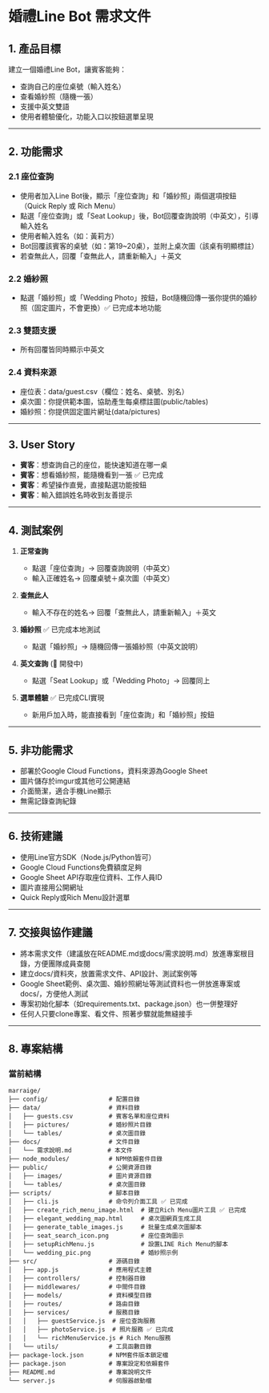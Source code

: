 # 婚禮Line Bot 需求文件

## 1. 產品目標
建立一個婚禮Line Bot，讓賓客能夠：
- 查詢自己的座位桌號（輸入姓名）
- 查看婚紗照（隨機一張）
- 支援中英文雙語
- 使用者體驗優化，功能入口以按鈕選單呈現

---

## 2. 功能需求

### 2.1 座位查詢
- 使用者加入Line Bot後，顯示「座位查詢」和「婚紗照」兩個選項按鈕（Quick Reply 或 Rich Menu）
- 點選「座位查詢」或「Seat Lookup」後，Bot回覆查詢說明（中英文），引導輸入姓名
- 使用者輸入姓名（如：黃莉方）
- Bot回覆該賓客的桌號（如：第19~20桌），並附上桌次圖（該桌有明顯標註）
- 若查無此人，回覆「查無此人，請重新輸入」＋英文

### 2.2 婚紗照
- 點選「婚紗照」或「Wedding Photo」按鈕，Bot隨機回傳一張你提供的婚紗照（固定圖片，不會更換）✅ 已完成本地功能

### 2.3 雙語支援
- 所有回覆皆同時顯示中英文

### 2.4 資料來源
- 座位表：data/guest.csv（欄位：姓名、桌號、別名）
- 桌次圖：你提供範本圖，協助產生每桌標註圖(public/tables)
- 婚紗照：你提供固定圖片網址(data/pictures)

---

## 3. User Story

- **賓客**：想查詢自己的座位，能快速知道在哪一桌
- **賓客**：想看婚紗照，能隨機看到一張 ✅ 已完成
- **賓客**：希望操作直覺，直接點選功能按鈕
- **賓客**：輸入錯誤姓名時收到友善提示

---

## 4. 測試案例

1. **正常查詢**
   - 點選「座位查詢」→ 回覆查詢說明（中英文）
   - 輸入正確姓名→ 回覆桌號＋桌次圖（中英文）

2. **查無此人**
   - 輸入不存在的姓名→ 回覆「查無此人，請重新輸入」＋英文

3. **婚紗照** ✅ 已完成本地測試
   - 點選「婚紗照」→ 隨機回傳一張婚紗照（中英文說明）

4. **英文查詢** (🔄 開發中)
   - 點選「Seat Lookup」或「Wedding Photo」→ 回覆同上

6. **選單體驗** ✅ 已完成CLI實現
   - 新用戶加入時，能直接看到「座位查詢」和「婚紗照」按鈕

---

## 5. 非功能需求

- 部署於Google Cloud Functions，資料來源為Google Sheet
- 圖片儲存於imgur或其他可公開連結
- 介面簡潔，適合手機Line顯示
- 無需記錄查詢紀錄

---

## 6. 技術建議

- 使用Line官方SDK（Node.js/Python皆可）
- Google Cloud Functions免費額度足夠
- Google Sheet API存取座位資料、工作人員ID
- 圖片直接用公開網址
- Quick Reply或Rich Menu設計選單

---

## 7. 交接與協作建議

- 將本需求文件（建議放在README.md或docs/需求說明.md）放進專案根目錄，方便團隊成員查閱
- 建立docs/資料夾，放置需求文件、API設計、測試案例等
- Google Sheet範例、桌次圖、婚紗照網址等測試資料也一併放進專案或docs/，方便他人測試
- 專案初始化腳本（如requirements.txt、package.json）也一併整理好
- 任何人只要clone專案、看文件、照著步驟就能無縫接手 

---

## 8. 專案結構

### 當前結構
```
marraige/
├── config/                 # 配置目錄
├── data/                   # 資料目錄
│   ├── guests.csv          # 賓客名單和座位資料
│   ├── pictures/           # 婚紗照片目錄
│   └── tables/             # 桌次圖目錄
├── docs/                   # 文件目錄
│   └── 需求說明.md          # 本文件
├── node_modules/           # NPM依賴套件目錄
├── public/                 # 公開資源目錄
│   ├── images/             # 圖片資源目錄
│   └── tables/             # 桌次圖目錄
├── scripts/                # 腳本目錄
│   ├── cli.js              # 命令列介面工具 ✅ 已完成
│   ├── create_rich_menu_image.html  # 建立Rich Menu圖片工具 ✅ 已完成
│   ├── elegant_wedding_map.html     # 桌次圖網頁生成工具
│   ├── generate_table_images.js     # 批量生成桌次圖腳本
│   ├── seat_search_icon.png         # 座位查詢圖示
│   ├── setupRichMenu.js             # 設置LINE Rich Menu的腳本
│   └── wedding_pic.png              # 婚紗照示例
├── src/                    # 源碼目錄
│   ├── app.js              # 應用程式主體
│   ├── controllers/        # 控制器目錄
│   ├── middlewares/        # 中間件目錄
│   ├── models/             # 資料模型目錄
│   ├── routes/             # 路由目錄
│   ├── services/           # 服務目錄
│   │   ├── guestService.js  # 座位查詢服務
│   │   ├── photoService.js  # 照片服務 ✅ 已完成
│   │   └── richMenuService.js # Rich Menu服務
│   └── utils/              # 工具函數目錄
├── package-lock.json       # NPM套件版本鎖定檔
├── package.json            # 專案設定和依賴套件
├── README.md               # 專案說明文件
└── server.js               # 伺服器啟動檔
``` 